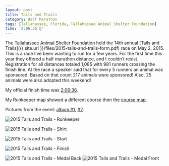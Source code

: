 ```yaml
---
layout: post
title: Tails and Trails
category: Half Marathon
tags: [Tallahassee, Florida, Tallahassee Animal Shelter Foundation]
time: '2:06:36 @'
---
```

The [Tallahassee Animal Shelter Foundation](http://animalshelterfoundation.org/) held the 14th annual [Tails and Trails]({{ site.url }}/files/2015-tails-and-trails-form.pdf) race on May 2, 2015. This is a race I’ve been wanting to run for a few years. For the first time this year they offered a half marathon distance, and I couldn’t resist. Registration for all distances totaled 1,085 with 981 runners crossing the finish line. At the race a speaker said that for every 5 runners an animal was sponsored. Based on that count 217 animals were sponsored! Also, 25 animals were also adopted this weekend!

My official finish time was [2:06:36](http://www.gulfwinds.org/raceresults/2015/Tails%20and%20Trails%202015.asp#Half).

My Runkeeper map showed a different course then the [course map]({{site.url}}/files/2015-05-02-tails-and-trails-course.pdf).

Pictures from the event: [album #1](https://plus.google.com/photos/112560881455823075870/albums/6144420054148244785), [#2](https://plus.google.com/photos/112560881455823075870/albums/6144772957667111553).

![2015 Tails and Trails - Runkeeper]({{site.url}}/files/2015-05-02-tails-and-trails-runkeeper.png)

![2015 Tails and Trails - Shirt]({{site.url}}/files/2015-05-02-tails-and-trails-shirt.jpg)

![2015 Tails and Trails - Start]({{site.url}}/files/2015-05-02-tails-and-trails-start.jpg)

![2015 Tails and Trails - Finish]({{site.url}}/files/2015-05-02-tails-and-trails-finish.jpg)

![2015 Tails and Trails - Medal Back]({{site.url}}/files/2015-05-02-tails-and-trails-medal-back.jpg)
![2015 Tails and Trails - Medal Front]({{site.url}}/files/2015-05-02-tails-and-trails-medal-front.jpg)

